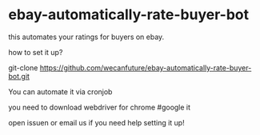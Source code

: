 # ebay-automatically-rate-buyer-bot

this automates your ratings for buyers on ebay. 

how to set it up?

git-clone https://github.com/wecanfuture/ebay-automatically-rate-buyer-bot.git

You can automate it via cronjob

you need to download webdriver for chrome #google it 

open issuen or email us if you need help setting it up!
